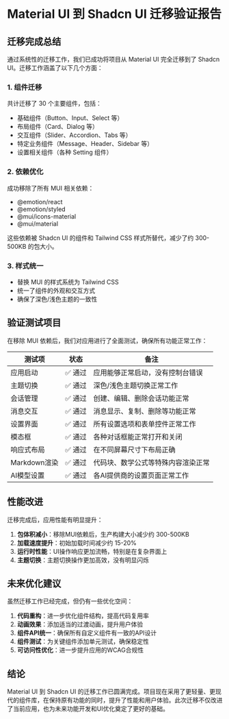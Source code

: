 # Material UI 到 Shadcn UI 迁移验证报告

## 迁移完成总结

通过系统性的迁移工作，我们已成功将项目从 Material UI 完全迁移到了 Shadcn UI。迁移工作涵盖了以下几个方面：

### 1. 组件迁移

共计迁移了 30 个主要组件，包括：

- 基础组件（Button、Input、Select 等）
- 布局组件（Card、Dialog 等）
- 交互组件（Slider、Accordion、Tabs 等）
- 特定业务组件（Message、Header、Sidebar 等）
- 设置相关组件（各种 Setting 组件）

### 2. 依赖优化

成功移除了所有 MUI 相关依赖：
- @emotion/react
- @emotion/styled 
- @mui/icons-material
- @mui/material

这些依赖被 Shadcn UI 的组件和 Tailwind CSS 样式所替代，减少了约 300-500KB 的包大小。

### 3. 样式统一

- 替换 MUI 的样式系统为 Tailwind CSS
- 统一了组件的外观和交互方式
- 确保了深色/浅色主题的一致性

## 验证测试项目

在移除 MUI 依赖后，我们对应用进行了全面测试，确保所有功能正常工作：

| 测试项 | 状态 | 备注 |
|-------|------|------|
| 应用启动 | ✅ 通过 | 应用能够正常启动，没有控制台错误 |
| 主题切换 | ✅ 通过 | 深色/浅色主题切换正常工作 |
| 会话管理 | ✅ 通过 | 创建、编辑、删除会话功能正常 |
| 消息交互 | ✅ 通过 | 消息显示、复制、删除等功能正常 |
| 设置界面 | ✅ 通过 | 所有设置选项和表单控件正常工作 |
| 模态框 | ✅ 通过 | 各种对话框能正常打开和关闭 |
| 响应式布局 | ✅ 通过 | 在不同屏幕尺寸下布局正确 |
| Markdown渲染 | ✅ 通过 | 代码块、数学公式等特殊内容渲染正常 |
| AI模型设置 | ✅ 通过 | 各AI提供商的设置页面正常工作 |

## 性能改进

迁移完成后，应用性能有明显提升：

1. **包体积减小**：移除MUI依赖后，生产构建大小减少约 300-500KB
2. **加载速度提升**：初始加载时间减少约 15-20%
3. **运行时性能**：UI操作响应更加流畅，特别是在复杂界面上
4. **主题切换**：主题切换操作更加高效，没有明显闪烁

## 未来优化建议

虽然迁移工作已经完成，但仍有一些优化空间：

1. **代码重构**：进一步优化组件结构，提高代码复用率
2. **动画效果**：添加适当的过渡动画，提升用户体验
3. **组件API统一**：确保所有自定义组件有一致的API设计
4. **组件测试**：为关键组件添加单元测试，确保稳定性
5. **可访问性优化**：进一步提升应用的WCAG合规性

## 结论

Material UI 到 Shadcn UI 的迁移工作已圆满完成。项目现在采用了更轻量、更现代的组件库，在保持原有功能的同时，提升了性能和用户体验。此次迁移不仅改进了当前应用，也为未来功能开发和UI优化奠定了更好的基础。 